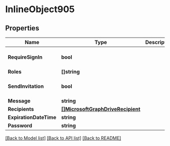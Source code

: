# InlineObject905

## Properties

Name | Type | Description | Notes
------------ | ------------- | ------------- | -------------
**RequireSignIn** | **bool** |  | [optional] [default to false]
**Roles** | **[]string** |  | [optional] 
**SendInvitation** | **bool** |  | [optional] [default to false]
**Message** | **string** |  | [optional] 
**Recipients** | [**[]MicrosoftGraphDriveRecipient**](microsoft.graph.driveRecipient.md) |  | [optional] 
**ExpirationDateTime** | **string** |  | [optional] 
**Password** | **string** |  | [optional] 

[[Back to Model list]](../README.md#documentation-for-models) [[Back to API list]](../README.md#documentation-for-api-endpoints) [[Back to README]](../README.md)


